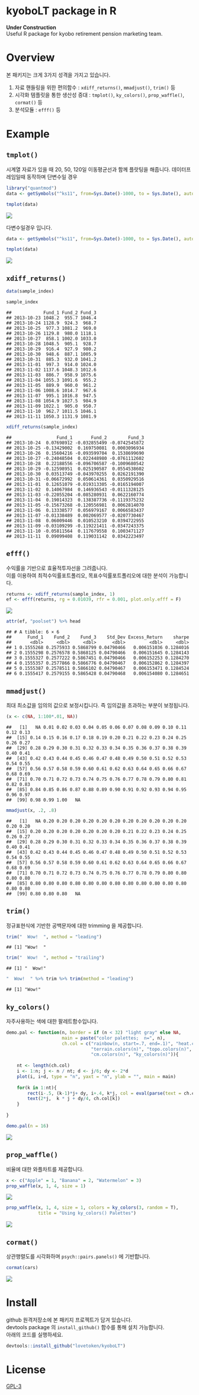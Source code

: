 # kyoboLT package in R



**Under Construction**  
Useful R package for kyobo retirement pension marketing team.  

# Overview

본 패키지는 크게 3가지 성격을 가지고 있습니다.

1. 자료 핸들링을 위한 편의함수 : `xdiff_returns()`, `mmadjust()`, `trim()` 등
2. 시각화 템플릿을 통한 생산성 증대 : `tmplot()`, `ky_colors()`, `prop_waffle()`, `cormat()` 등
3. 분석모듈 : `efff()` 등

# Example

## `tmplot()`

시계열 자료가 있을 때 20, 50, 120일 이동평균선과 함께 플랏팅을 해줍니다.
데이터프레임일때 동작하며 단변수일 경우


```r
library("quantmod")
data <- getSymbols("^ks11", from=Sys.Date()-1000, to = Sys.Date(), auto.assign = F)[,1]

tmplot(data)
```

<img src="README_files/figure-html/unnamed-chunk-2-1.png" style="display: block; margin: auto;" />

다변수일경우 입니다.


```r
data <- getSymbols("^ks11", from=Sys.Date()-1000, to = Sys.Date(), auto.assign = F)

tmplot(data)
```

<img src="README_files/figure-html/unnamed-chunk-3-1.png" style="display: block; margin: auto;" />

## `xdiff_returns()`


```r
data(sample_index)

sample_index
```

```
##            Fund_1 Fund_2 Fund_3
## 2013-10-23 1048.2  955.7 1046.4
## 2013-10-24 1128.9  924.3  968.7
## 2013-10-25  977.3 1081.2  969.0
## 2013-10-26 1129.8  980.0 1118.1
## 2013-10-27  858.1 1002.0 1033.0
## 2013-10-28 1048.5  905.1  928.7
## 2013-10-29  916.4  927.9  980.2
## 2013-10-30  948.6  887.1 1005.9
## 2013-10-31  885.3  932.0 1041.2
## 2013-11-01  997.3  914.0 1024.0
## 2013-11-02 1137.6 1048.3 1012.6
## 2013-11-03  886.7  958.9 1075.6
## 2013-11-04 1055.3 1091.6  955.2
## 2013-11-05  889.9  960.0  961.2
## 2013-11-06 1008.6 1014.7  967.6
## 2013-11-07  995.1 1016.8  947.5
## 2013-11-08 1054.9 1027.5  984.9
## 2013-11-09 1022.1  905.0  950.7
## 2013-11-10  962.7 1011.5 1046.1
## 2013-11-11 1050.3 1131.9 1081.9
```

```r
xdiff_returns(sample_index)
```

```
##                 Fund_1       Fund_2        Fund_3
## 2013-10-24  0.07698912 -0.032855499 -0.0742545872
## 2013-10-25 -0.13429002  0.169750081  0.0003096934
## 2013-10-26  0.15604216 -0.093599704  0.1538699690
## 2013-10-27 -0.24048504  0.022448980 -0.0761112602
## 2013-10-28  0.22188556 -0.096706587 -0.1009680542
## 2013-10-29 -0.12598951  0.025190587  0.0554538602
## 2013-10-30  0.03513749 -0.043970255  0.0262191390
## 2013-10-31 -0.06672992  0.050614361  0.0350929516
## 2013-11-01  0.12651079 -0.019313305 -0.0165194007
## 2013-11-02  0.14067984  0.146936543 -0.0111328125
## 2013-11-03 -0.22055204 -0.085280931  0.0622160774
## 2013-11-04  0.19014323  0.138387736 -0.1119375232
## 2013-11-05 -0.15673268 -0.120556981  0.0062814070
## 2013-11-06  0.13338577  0.056979167  0.0066583437
## 2013-11-07 -0.01338489  0.002069577 -0.0207730467
## 2013-11-08  0.06009446  0.010523210  0.0394722955
## 2013-11-09 -0.03109299 -0.119221411 -0.0347243375
## 2013-11-10 -0.05811564  0.117679558  0.1003471127
## 2013-11-11  0.09099408  0.119031142  0.0342223497
```

## `efff()`

수익률을 기반으로 효율적투자선을 그려줍니다.  
이를 이용하여 최적수익률포트폴리오, 목표수익률포트폴리오에 대한 분석이 가능합니다.  


```r
returns <- xdiff_returns(sample_index, 1)
ef <- efff(returns, rg = 0.01039, rfr = 0.001, plot.only.efff = F)
```

<img src="README_files/figure-html/unnamed-chunk-5-1.png" style="display: block; margin: auto;" />

```r
attr(ef, "poolset") %>% head
```

```
## # A tibble: 6 × 6
##      Fund_1    Fund_2    Fund_3    Std_Dev Excess_Return    sharpe
##       <dbl>     <dbl>     <dbl>      <dbl>         <dbl>     <dbl>
## 1 0.1555268 0.2575933 0.5868799 0.04790466   0.006151036 0.1284016
## 2 0.1555298 0.2576578 0.5868125 0.04790466   0.006151645 0.1284143
## 3 0.1555327 0.2577222 0.5867451 0.04790466   0.006152253 0.1284270
## 4 0.1555357 0.2577866 0.5866776 0.04790467   0.006152862 0.1284397
## 5 0.1555387 0.2578511 0.5866102 0.04790467   0.006153471 0.1284524
## 6 0.1555417 0.2579155 0.5865428 0.04790468   0.006154080 0.1284651
```

## `mmadjust()`

최대 최소값을 임의의 값으로 보정시킵니다. 
즉 임의값을 초과하는 부분이 보정됩니다.  


```r
(x <- c(NA, 1:100*.01, NA))
```

```
##   [1]   NA 0.01 0.02 0.03 0.04 0.05 0.06 0.07 0.08 0.09 0.10 0.11 0.12 0.13
##  [15] 0.14 0.15 0.16 0.17 0.18 0.19 0.20 0.21 0.22 0.23 0.24 0.25 0.26 0.27
##  [29] 0.28 0.29 0.30 0.31 0.32 0.33 0.34 0.35 0.36 0.37 0.38 0.39 0.40 0.41
##  [43] 0.42 0.43 0.44 0.45 0.46 0.47 0.48 0.49 0.50 0.51 0.52 0.53 0.54 0.55
##  [57] 0.56 0.57 0.58 0.59 0.60 0.61 0.62 0.63 0.64 0.65 0.66 0.67 0.68 0.69
##  [71] 0.70 0.71 0.72 0.73 0.74 0.75 0.76 0.77 0.78 0.79 0.80 0.81 0.82 0.83
##  [85] 0.84 0.85 0.86 0.87 0.88 0.89 0.90 0.91 0.92 0.93 0.94 0.95 0.96 0.97
##  [99] 0.98 0.99 1.00   NA
```

```r
mmadjust(x, .2, .8)
```

```
##   [1]   NA 0.20 0.20 0.20 0.20 0.20 0.20 0.20 0.20 0.20 0.20 0.20 0.20 0.20
##  [15] 0.20 0.20 0.20 0.20 0.20 0.20 0.20 0.21 0.22 0.23 0.24 0.25 0.26 0.27
##  [29] 0.28 0.29 0.30 0.31 0.32 0.33 0.34 0.35 0.36 0.37 0.38 0.39 0.40 0.41
##  [43] 0.42 0.43 0.44 0.45 0.46 0.47 0.48 0.49 0.50 0.51 0.52 0.53 0.54 0.55
##  [57] 0.56 0.57 0.58 0.59 0.60 0.61 0.62 0.63 0.64 0.65 0.66 0.67 0.68 0.69
##  [71] 0.70 0.71 0.72 0.73 0.74 0.75 0.76 0.77 0.78 0.79 0.80 0.80 0.80 0.80
##  [85] 0.80 0.80 0.80 0.80 0.80 0.80 0.80 0.80 0.80 0.80 0.80 0.80 0.80 0.80
##  [99] 0.80 0.80 0.80   NA
```

## `trim()`

정규표현식에 기반한 공백문자에 대한 trimming 을 제공합니다.  


```r
trim("  Wow!  ", method = "leading")
```

```
## [1] "Wow!  "
```

```r
trim("  Wow!  ", method = "trailing")
```

```
## [1] "  Wow!"
```

```r
"  Wow!  " %>% trim %>% trim(method = "leading")
```

```
## [1] "Wow!"
```

## `ky_colors()`

자주사용하는 색에 대한 팔레트함수입니다.  


```r
demo.pal <- function(n, border = if (n < 32) "light gray" else NA,
                     main = paste("color palettes;  n=", n),
                     ch.col = c("rainbow(n, start=.7, end=.1)", "heat.colors(n)",
                                "terrain.colors(n)", "topo.colors(n)", 
                                "cm.colors(n)", "ky_colors(n)")){
  
    nt <- length(ch.col)
    i <- 1:n; j <- n / nt; d <- j/6; dy <- 2*d
    plot(i, i+d, type = "n", yaxt = "n", ylab = "", main = main)
    
    for(k in 1:nt){
        rect(i-.5, (k-1)*j+ dy, i+.4, k*j, col = eval(parse(text = ch.col[k])), border = border)
        text(2*j,  k * j + dy/4, ch.col[k])
    }
    
}

demo.pal(n = 16)
```

<img src="README_files/figure-html/unnamed-chunk-8-1.png" style="display: block; margin: auto;" />

## `prop_waffle()`

비율에 대한 와플차트를 제공합니다.  


```r
x <- c("Apple" = 1, "Banana" = 2, "Watermelon" = 3)
prop_waffle(x, 1, 4, size = 1)
```

<img src="README_files/figure-html/unnamed-chunk-9-1.png" style="display: block; margin: auto;" />

```r
prop_waffle(x, 1, 4, size = 1, colors = ky_colors(3, random = T), 
            title = "Using ky_colors() Palettes")
```

<img src="README_files/figure-html/unnamed-chunk-9-2.png" style="display: block; margin: auto;" />

## `cormat()`

상관행렬도를 시각화하며 `psych::pairs.panels()` 에 기반합니다.  


```r
cormat(cars)
```

<img src="README_files/figure-html/unnamed-chunk-10-1.png" style="display: block; margin: auto;" />

# Install

github 원격저장소에 본 패키지 프로젝트가 담겨 있습니다.  
devtools package 의 `install_github()` 함수를 통해 설치 가능합니다.  
아래의 코드를 실행하세요.  


```r
devtools::install_github("lovetoken/kyoboLT")
```

# License

[GPL-3](https://www.gnu.org/licenses/gpl-3.0.en.html)
